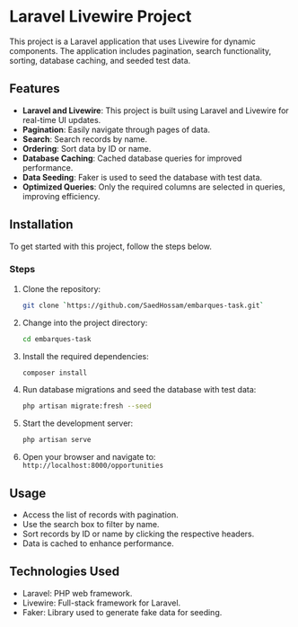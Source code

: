 # Laravel Livewire Project

This project is a Laravel application that uses Livewire for dynamic components. The application includes pagination, search functionality, sorting, database caching, and seeded test data.

## Features

- **Laravel and Livewire**: This project is built using Laravel and Livewire for real-time UI updates.
- **Pagination**: Easily navigate through pages of data.
- **Search**: Search records by name.
- **Ordering**: Sort data by ID or name.
- **Database Caching**: Cached database queries for improved performance.
- **Data Seeding**: Faker is used to seed the database with test data.
- **Optimized Queries**: Only the required columns are selected in queries, improving efficiency.

## Installation

To get started with this project, follow the steps below.

### Steps

1. Clone the repository:
   ```bash
   git clone `https://github.com/SaedHossam/embarques-task.git`
   ```
   
2. Change into the project directory:
   ```bash
   cd embarques-task
   ```

3. Install the required dependencies:
   ```bash
   composer install
   ```
4. Run database migrations and seed the database with test data:
   ```bash
   php artisan migrate:fresh --seed
   ```

5. Start the development server:
   ```bash
   php artisan serve
   ```

6. Open your browser and navigate to:
`http://localhost:8000/opportunities`


## Usage 
- Access the list of records with pagination.
- Use the search box to filter by name.
- Sort records by ID or name by clicking the respective headers.
- Data is cached to enhance performance.


## Technologies Used
- Laravel: PHP web framework.
- Livewire: Full-stack framework for Laravel.
- Faker: Library used to generate fake data for seeding.
